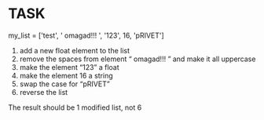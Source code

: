 # TASK

my_list = ['test', ' omagad!!! ', '123', 16, 'pRIVET']

1) add a new float element to the list
2) remove the spaces from element “ omagad!!! ” and make it all uppercase
3) make the element “123” a float
4) make the element 16 a string
5) swap the case for “pRIVET”
6) reverse the list

The result should be 1 modified list, not 6